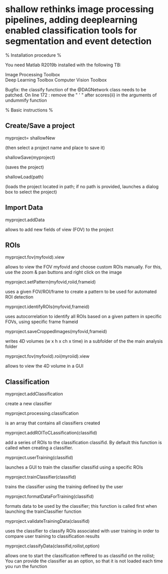 # shallow rethinks image processing pipelines, adding deeplearning enabled classification tools for segmentation and event detection

% Installation procedure %

You need Matlab R2019b installed with the following TB: 


Image Processing Toolbox  
Deep Learning Toolbox 
Computer Vision Toolbox


Bugfix: the classify function of the @DAGNetwork class needs to be patched. On line 172 : 
remove the " ' " after scores{ii} in the arguments of undummify function


% Basic instructions %


Create/Save a project
---------------------

myproject= shallowNew 

 (then select a project name and place to save it) 

shallowSave(myproject) 

(saves the project)

shallowLoad(path)

(loads the project located in path; if no path is provided, launches a dialog box to select the project)


Import Data
------------

myproject.addData 

allows to add new fields of view (FOV) to the project 


ROIs
----

myproject.fov(myfovid).view 

allows to view the FOV myfovid and choose custom ROIs manually. For this, use the zoom & pan buttons and right click on the image

myproject.setPattern(myfovid,roiid,frameid)

uses a given FOV/ROI/frame to create a pattern to be used for automated ROI detection

myproject.identifyROIs(myfovid,frameid)

uses autocorrelation to identify all ROIs based on a given pattern in specific FOVs, using specific frame frameid

myproject.saveCroppedImages(myfovid,frameid)

writes 4D volumes (w x h x ch x time) in a subfolder of the the main analysis folder

myproject.fov(myfovid).roi(myroiid).view

allows to view the 4D volume in a GUI


Classification
--------------

myproject.addClassification

create a new classifier

myproject.processing.classification 

is an array that contains all classifiers created

myproject.addROIToCLassification(classifid)

add a series of ROIs to the classification classifid. By default this function is called when creating a classifier. 

myproject.userTraining(classifid)

launches a GUI to train the classifier classifid using a specific ROIs

myproject.trainClassifier(classifid)

trains the classifier using the training defined by the user

myproject.formatDataForTraining(classifid)

formats data to be used by the classifier; this function is called first when launching the trainClassifier function 

myproject.validateTrainingData(classifid)

uses the classifier to classify ROIs associated with user training in order to compare user training to classification results 

myproject.classifyData(classifid,roilist,option) 

allows one to start the classification reffered to as classifid on the roilist; You can provide the classifier as an option, so that it is not loaded each time you run the function 









